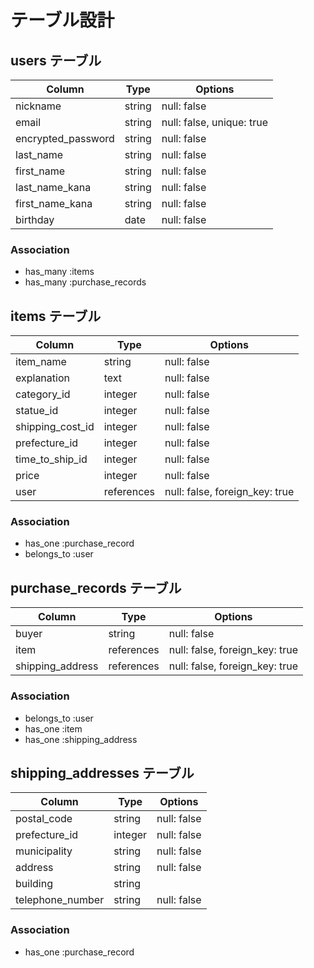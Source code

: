 # テーブル設計

## users テーブル

| Column             | Type   | Options                   |
| ------------------ | ------ | ------------------------- |
| nickname           | string | null: false               |
| email              | string | null: false, unique: true |
| encrypted_password | string | null: false               |
| last_name          | string | null: false               |
| first_name         | string | null: false               |
| last_name_kana     | string | null: false               |
| first_name_kana    | string | null: false               |
| birthday           | date   | null: false               |

### Association

- has_many :items
- has_many :purchase_records

## items テーブル

| Column             | Type       | Options                        |
| ------------------ | ---------- | ------------------------------ |
| item_name          | string     | null: false                    |
| explanation        | text       | null: false                    |
| category_id        | integer    | null: false                    |
| statue_id          | integer    | null: false                    |
| shipping_cost_id   | integer    | null: false                    |
| prefecture_id      | integer    | null: false                    |
| time_to_ship_id    | integer    | null: false                    |
| price              | integer    | null: false                    |
| user               | references | null: false, foreign_key: true |


### Association

- has_one :purchase_record
- belongs_to :user

## purchase_records テーブル

| Column           | Type       | Options                        |
| ---------------- | ---------- | -------------------------------|
| buyer            | string     | null: false                    |
| item             | references | null: false, foreign_key: true |
| shipping_address | references | null: false, foreign_key: true |

### Association

- belongs_to :user
- has_one :item
- has_one :shipping_address

## shipping_addresses テーブル

| Column             | Type      | Options                        |
| ------------------ | --------- | ------------------------------ |
| postal_code        | string    | null: false                    |
| prefecture_id      | integer   | null: false                    |
| municipality       | string    | null: false                    |
| address            | string    | null: false                    |
| building           | string    |                                |
| telephone_number   | string    | null: false                    |


### Association

- has_one :purchase_record
